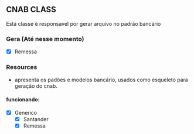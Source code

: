 ## CNAB CLASS

Está classe é responsavel por gerar arquivo no padrão bancário

### Gera  (Até nesse momento)
 - [x] Remessa

### Resources

- apresenta os padões e modelos bancário, usados como esqueleto para geração do cnab.

#### funcionando:
- [x] Generico
    - [x] Santander
    - [x] Remessa
